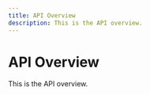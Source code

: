 ```yaml
---
title: API Overview
description: This is the API overview.
---
```


# API Overview

This is the API overview.